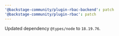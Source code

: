 ```yaml
---
'@backstage-community/plugin-rbac-backend': patch
'@backstage-community/plugin-rbac': patch
---
```


Updated dependency `@types/node` to `18.19.76`.
